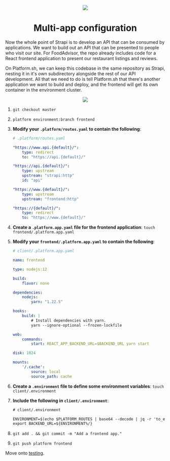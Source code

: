 <p align="center">
  <a href="https://platform.sh/marketplace/strapi/">
    <img src="https://platform.sh/images/spots/arrows/fast-dev.svg" />
  </a>

  <h1 align="center">Multi-app configuration</h1>
</p>

Now the whole point of Strapi is to develop an API that can be consumed by applications. We want to build out an API that can be presented to people who visit our site. For FoodAdvisor, the repo already includes code for a React frontend application to present our restaurant listings and reviews. 

On Platform.sh, we can keep this codebase in the same repository as Strapi, nesting it in it's own subdirectory alongside the rest of our API development. All that we need to do is tell Platform.sh that there's another application we want to build and deploy, and the frontend will get its own container in the environment cluster. 

<p align="center">
    <img src="https://docs.platform.sh/images/config-diagrams/multiple-applications.png" />
</p>

1. `git checkout master`
2. `platform environment:branch frontend`
3. **Modify your `.platform/routes.yaml` to contain the following**:

    ```yaml
    # .platform/routes.yaml
    
    "https://www.api.{default}/":
        type: redirect
        to: "https://api.{default}/"

    "https://api.{default}/":
        type: upstream
        upstream: "strapi:http"
        id: "api"

    "https://www.{default}/":
        type: upstream
        upstream: "frontend:http"

    "https://{default}/":
        type: redirect
        to: "https://www.{default}/"
    ```
    
4. **Create a `.platform.app.yaml` file for the frontend application**: `touch frontend/.platform.app.yaml`
5. **Modify your `frontend/.platform.app.yaml` to contain the following**:

    ```yaml
    # client/.platform.app.yaml

    name: frontend

    type: nodejs:12

    build:
        flavor: none

    dependencies:
        nodejs:
            yarn: "1.22.5"

    hooks:
        build: |
            # Install dependencies with yarn.
            yarn --ignore-optional --frozen-lockfile

    web:
        commands: 
            start: REACT_APP_BACKEND_URL=$BACKEND_URL yarn start

    disk: 1024

    mounts:
        '/.cache':
            source: local
            source_path: cache
    ```

6. **Create a `.environment` file to define some environment variables**: `touch client/.environment`
7. **Include the following in `client/.environment`**:

    ```txt
    # client/.environment
    
    ENVIRONMENT=$(echo $PLATFORM_ROUTES | base64 --decode | jq -r 'to_entries[] | select(.value.id == "api") | .key')
    export BACKEND_URL=${ENVIRONMENT%/}
    ```
    
8. `git add . && git commit -m "Add a frontend app."`
9. `git push platform frontend`

Move onto [testing](05-testing.md).
